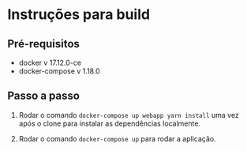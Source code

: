# Instruções para build

## Pré-requisitos

- docker v 17.12.0-ce
- docker-compose v 1.18.0

## Passo a passo

1. Rodar o comando `docker-compose up webapp yarn install` uma vez após o clone para instalar as dependências localmente.

2. Rodar o comando `docker-compose up` para rodar a aplicação.
